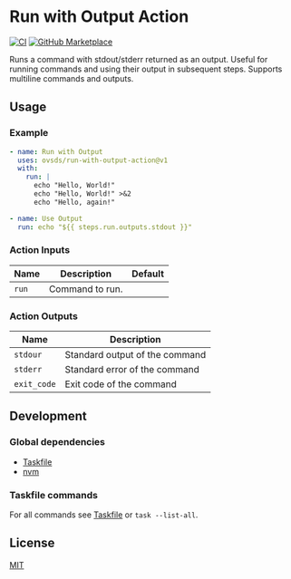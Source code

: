 # Run with Output Action

[![CI](https://github.com/ovsds/run-with-output-action/workflows/Check%20PR/badge.svg)](https://github.com/ovsds/run-with-output-action/actions?query=workflow%3A%22%22Check+PR%22%22)
[![GitHub Marketplace](https://img.shields.io/badge/Marketplace-Run%20with%20Output-blue.svg)](https://github.com/marketplace/actions/run-with-output)

Runs a command with stdout/stderr returned as an output.
Useful for running commands and using their output in subsequent steps.
Supports multiline commands and outputs.

## Usage

### Example

```yaml
- name: Run with Output
  uses: ovsds/run-with-output-action@v1
  with:
    run: |
      echo "Hello, World!"
      echo "Hello, World!" >&2
      echo "Hello, again!"

- name: Use Output
  run: echo "${{ steps.run.outputs.stdout }}"
```

### Action Inputs

| Name  | Description     | Default |
| ----- | --------------- | ------- |
| `run` | Command to run. |         |

### Action Outputs

| Name        | Description                    |
| ----------- | ------------------------------ |
| `stdour`    | Standard output of the command |
| `stderr`    | Standard error of the command  |
| `exit_code` | Exit code of the command       |

## Development

### Global dependencies

- [Taskfile](https://taskfile.dev/installation/)
- [nvm](https://github.com/nvm-sh/nvm?tab=readme-ov-file#install--update-script)

### Taskfile commands

For all commands see [Taskfile](Taskfile.yaml) or `task --list-all`.

## License

[MIT](LICENSE)
